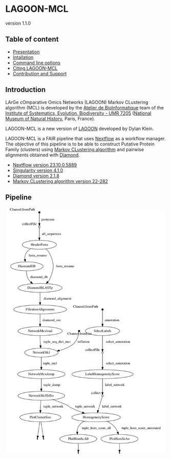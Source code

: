 # LAGOON-MCL

version 1.1.0

## Table of content

* [Presentation](index.md)
* [Intallation](installation.md)
* [Command line options](command.md)
* [Citing LAGOON-MCL](citation.md)
* [Contribution and Support](contact.md)

## Introduction

LArGe cOmparative Omics Networks (LAGOON) Markov CLustering algorithm (MCL) is developed by the [Atelier de BioInformatique](https://bioinfo.mnhn.fr/abi/presentation.EN.html) team of the [Institute of Systematics, Evolution, Biodiversity - UMR 7205](https://isyeb.mnhn.fr/en) ([National Museum of Natural History](https://www.mnhn.fr/en), Paris, France).

LAGOON-MCL is a new version of [LAGOON](https://github.com/Dylkln/LAGOON.git) developed by Dylan Klein.

LAGOON-MCL is a FAIR pipeline that uses [Nextflow](https://www.nextflow.io/) as a workflow manager. The objective of this pipeline is to be able to construct Putative Protein Family (clusters) using [Markov CLustering algorithm](https://github.com/micans/mcl) and pairwise alignments obtained with [Diamond](https://github.com/bbuchfink/diamond).

* [Nextflow version 23.10.0.5889](https://www.nextflow.io/docs/latest/index.html)
* [Singularity version 4.1.0](https://docs.sylabs.io/guides/4.1/user-guide/)
* [Diamond version 2.1.8](https://github.com/bbuchfink/diamond/wiki?)
* [Markov CLustering algorithm version 22-282](https://github.com/micans/mcl)

## Pipeline

![pipeline](images/pipeline.svg)